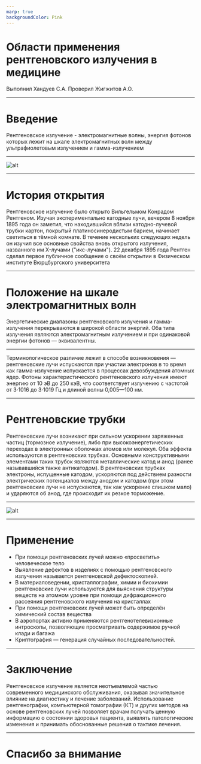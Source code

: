 ```yaml
---
marp: true
backgroundColor: Pink
---
```


# Oбласти применения рентгеновского излучения в медицине
Выполнил Хандуев С.А.
Проверил Жигжитов А.О.

---

# Введение
Рентгеновское излучение -  электромагнитные волны, энергия фотонов которых лежит на шкале электромагнитных волн между ультрафиолетовым излучением и гамма-излучением

---
![alt](https://upload.wikimedia.org/wikipedia/commons/thumb/f/fc/Chest_X-ray.jpg/800px-Chest_X-ray.jpg)

---
# История открытия
Рентгеновское излучение было открыто Вильгельмом Конрадом Рентгеном. Изучая экспериментально катодные лучи, вечером 8 ноября 1895 года он заметил, что находившийся вблизи катодно-лучевой трубки картон, покрытый платиносинеродистым барием, начинает светиться в тёмной комнате. В течение нескольких следующих недель он изучил все основные свойства вновь открытого излучения, названного им X-лучами ("икс-лучами"). 22 декабря 1895 года Рентген сделал первое публичное сообщение о своём открытии в Физическом институте Вюрцбургского университета

---

# Положение на шкале электромагнитных волн
Энергетические диапазоны рентгеновского излучения и гамма-излучения перекрываются в широкой области энергий. Оба типа излучения являются электромагнитным излучением и при одинаковой энергии фотонов — эквивалентны.

---

Терминологическое различие лежит в способе возникновения — рентгеновские лучи испускаются при участии электронов в то время как гамма-излучение испускается в процессах девозбуждения атомных ядер. Фотоны характеристического рентгеновского излучения имеют энергию от 10 эВ до 250 кэВ, что соответствует излучению с частотой от 3⋅1016 до 3⋅1019 Гц и длиной волны 0,005—100 нм.

---

# Рентгеновские трубки

Рентгеновские лучи возникают при сильном ускорении заряженных частиц (тормозное излучение), либо при высокоэнергетических переходах в электронных оболочках атомов или молекул. Оба эффекта используются в рентгеновских трубках. Основными конструктивными элементами таких трубок являются металлические катод и анод (ранее называвшийся также антикатодом). В рентгеновских трубках электроны, испущенные катодом, ускоряются под действием разности электрических потенциалов между анодом и катодом (при этом рентгеновские лучи не испускаются, так как ускорение слишком мало) и ударяются об анод, где происходит их резкое торможение.

---

![alt](https://upload.wikimedia.org/wikipedia/commons/thumb/8/89/Roentgen-Roehre.svg/1920px-Roentgen-Roehre.svg.png)

---
# Применение
- При помощи рентгеновских лучей можно «просветить» человеческое тело
- Выявление дефектов в изделиях с помощью рентгеновского излучения называется рентгеновской дефектоскопией.
- В материаловедении, кристаллографии, химии и биохимии рентгеновские лучи используются для выяснения структуры веществ на атомном уровне при помощи дифракционного рассеяния рентгеновского излучения на кристаллах
- При помощи рентгеновских лучей может быть определён химический состав вещества
- В аэропортах активно применяются рентгенотелевизионные интроскопы, позволяющие просматривать содержимое ручной клади и багажа
- Криптография — генерация случайных последовательностей.

---
# Заключение
Рентгеновское излучение является неотъемлемой частью современного медицинского обслуживания, оказывая значительное влияние на диагностику и лечение заболеваний. Использование рентгенографии, компьютерной томографии (КТ) и других методов на основе рентгеновских лучей позволяет врачам получать ценную информацию о состоянии здоровья пациента, выявлять патологические изменения и принимать обоснованные решения о тактике лечения.

---
# Спасибо за внимание
